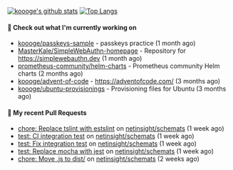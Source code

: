 [![koooge's github stats](https://github-readme-stats.vercel.app/api?username=koooge&count_private=true&show_icons=true)](https://github.com/anuraghazra/github-readme-stats)
[![Top Langs](https://github-readme-stats.vercel.app/api/top-langs/?username=koooge&langs_count=5)](https://github.com/anuraghazra/github-readme-stats)

#### 👷 Check out what I'm currently working on

- [koooge/passkeys-sample](https://github.com/koooge/passkeys-sample) - passkeys practice (1 month ago)
- [MasterKale/SimpleWebAuthn-homepage](https://github.com/MasterKale/SimpleWebAuthn-homepage) - Repository for https://simplewebauthn.dev (1 month ago)
- [prometheus-community/helm-charts](https://github.com/prometheus-community/helm-charts) - Prometheus community Helm charts (2 months ago)
- [koooge/advent-of-code](https://github.com/koooge/advent-of-code) - https://adventofcode.com/ (3 months ago)
- [koooge/ubuntu-provisionings](https://github.com/koooge/ubuntu-provisionings) - Provisioning files for Ubuntu (3 months ago)

#### 🔨 My recent Pull Requests

- [chore: Replace tslint with estslint](https://github.com/netinsight/schemats/pull/13) on [netinsight/schemats](https://github.com/netinsight/schemats) (1 week ago)
- [test: CI integration test](https://github.com/netinsight/schemats/pull/12) on [netinsight/schemats](https://github.com/netinsight/schemats) (1 week ago)
- [test: Fix integration test](https://github.com/netinsight/schemats/pull/11) on [netinsight/schemats](https://github.com/netinsight/schemats) (1 week ago)
- [test: Replace mocha with jest](https://github.com/netinsight/schemats/pull/10) on [netinsight/schemats](https://github.com/netinsight/schemats) (1 week ago)
- [chore: Move .js to dist/](https://github.com/netinsight/schemats/pull/9) on [netinsight/schemats](https://github.com/netinsight/schemats) (2 weeks ago)
